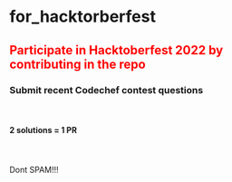 # for_hacktorberfest
<h2 style =" color :red"> Participate in Hacktoberfest 2022 by contributing in the repo </h2>

<h3><strong> Submit recent Codechef contest questions </strong></h3><br>
<h4> 2 solutions = 1 PR</h4> <br><br>
Dont SPAM!!!
